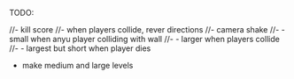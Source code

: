 
TODO:

//- kill score
//- when players collide, rever directions
//- camera shake
//- - small when anyu player colliding with wall
//- - larger when players collide
//- - largest but short when player dies
- make medium and large levels
